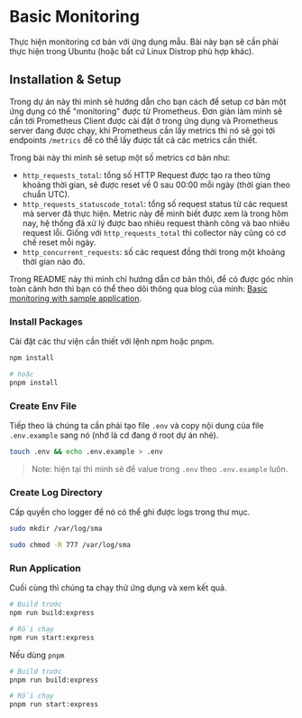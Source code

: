 # Basic Monitoring

Thực hiện monitoring cơ bản với ứng dụng mẫu. Bài này bạn sẽ cần phải thực hiện trong Ubuntu (hoặc bất cứ Linux Distrop phù hợp khác).

## Installation & Setup

Trong dự án này thì mình sẽ hướng dẫn cho bạn cách để setup cơ bản một ứng dụng có thể "monitoring" được từ Prometheus. Đơn giản làm mình sẽ cần tới Prometheus Client được cài đặt ở trong ứng dụng và Prometheus server đang được chạy, khi Prometheus cần lấy metrics thì nó sẽ gọi tới endpoints `/metrics` để có thể lấy được tất cả các metrics cần thiết.

Trong bài này thì mình sẽ setup một số metrics cơ bản như:

- `http_requests_total`: tổng số HTTP Request được tạo ra theo từng khoảng thời gian, sẽ được reset về 0 sau 00:00 mỗi ngày (thời gian theo chuẩn UTC).
- `http_requests_statuscode_total`: tổng số request status từ các request mà server đã thực hiện. Metric này để mình biết được xem là trong hôm nay, hệ thống đã xử lý được bao nhiêu request thành công và bao nhiêu request lỗi. Giống với `http_requests_total` thì collector này cũng có cơ chế reset mỗi ngày.
- `http_concurrent_requests`: số các request đồng thời trong một khoảng thời gian nào đó.

Trong README này thì mình chỉ hướng dẫn cơ bản thôi, để có được góc nhìn toàn cảnh hơn thì bạn có thể theo dõi thông qua blog của mình: [Basic monitoring with sample application]().

### Install Packages

Cài đặt các thư viện cần thiết với lệnh npm hoặc pnpm.

```bash
npm install

# hoặc
pnpm install
```

### Create Env File

Tiếp theo là chúng ta cần phải tạo file `.env` và copy nội dung của file `.env.example` sang nó (nhớ là cd đang ở root dự án nhé).

```bash
touch .env && echo .env.example > .env
```

> Note: hiện tại thì mình sẽ để value trong `.env` theo `.env.example` luôn.

### Create Log Directory

Cấp quyền cho logger để nó có thể ghi được logs trong thư mục.

```bash
sudo mkdir /var/log/sma
```

```bash
sudo chmod -R 777 /var/log/sma
```

### Run Application

Cuối cùng thì chúng ta chạy thử ứng dụng và xem kết quả.

```bash
# Build trước
npm run build:express

# Rồi chạy
npm run start:express
```

Nếu dùng `pnpm`

```bash
# Build trước
pnpm run build:express

# Rồi chạy
pnpm run start:express
```
